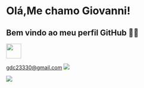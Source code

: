 # Olá,Me chamo Giovanni! 

## Bem vindo ao meu perfil GitHub 🤠🤠

<img loading="lazy" src="https://cdn.jsdelivr.net/gh/devicons/devicon/icons/java/java-original.svg" width="40" height="40"/> 

<a href="gdc23330@gmail.com"> gdc23330@gmail.com
<img src="https://img.shields.io/badge/Gmail-D14836?style=for-the-badge&logo=gmail&logoColor=white"/>
</a>


<a href = "gdc23330@gmail.comGiovanniALT"><img loading="lazy" src="https://img.shields.io/badge/Gmail-D14836?style=for-the-badge&logo=gmail&logoColor=white" target="_blank"></a>
